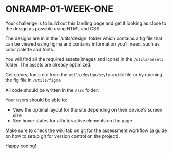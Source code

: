 
# ONRAMP-01-WEEK-ONE

Your challenge is to build out this landing page and get it looking as close to the design as possible using HTML and CSS.


The designs are in in the `/utils/design' folder which contains a fig file that can be viewed using figma and contains information you'll need, such as color palette and fonts.


You will find all the required assets(images and icons) in the `/utils/assets` folder. The assets are already optimized.

Get colors, fonts etc from the `utils/design/style-guide` file or by opening the fig file in `/utils/figma`

All code should be written in the `/src` folder.

Your users should be able to: 

- View the optimal layout for the site depending on their device's screen size
- See hover states for all interactive elements on the page


Make sure to check the wiki tab on git for the assessment workflow (a guide on how to setup git for version control on the project).

Happy coding!